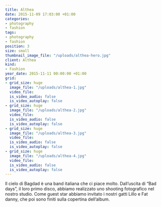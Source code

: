 ```yaml
---
title: Althea
date: 2015-11-09 17:03:00 +01:00
categories:
- photography
- fashion
tags:
- photography
- fashion
position: 3
size: small
thumbnail_image_file: "/uploads/althea-hero.jpg"
client: Althea
kind:
- Fashion
year_date: 2015-11-11 00:00:00 +01:00
grid:
- grid_size: huge
  image_file: "/uploads/althea-1.jpg"
  video_file: 
  is_video_audio: false
  is_video_autoplay: false
- grid_size: huge
  image_file: "/uploads/althea-2.jpg"
  video_file: 
  is_video_audio: false
  is_video_autoplay: false
- grid_size: huge
  image_file: "/uploads/althea-3.jpg"
  video_file: 
  is_video_audio: false
  is_video_autoplay: false
- grid_size: huge
  image_file: "/uploads/althea-4.jpg"
  video_file: 
  is_video_audio: false
  is_video_autoplay: false
---
```


Il cielo di Bagdad è una band italiana che ci piace molto.
Dall’uscita di “Bad days”, il loro primo disco, abbiamo realizzato uno shooting fotografico nel nostro studio. Come guest star abbiamo invitato i nostri gatti Lillo e Fat danny, che poi sono finiti sulla copertina dell’album.
